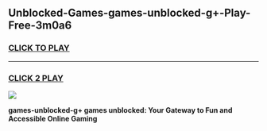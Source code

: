
## Unblocked-Games-games-unblocked-g+-Play-Free-3m0a6
<h3>
<a href="https://premium76.site?title=games-unblocked-g+&ref=09A">CLICK TO PLAY</a></h3>
<hr>

<h3>
<a href="https://premium76.site?title=games-unblocked-g+&ref=09A">CLICK 2 PLAY</a>
  
</h3>

<a href="https://premium76.site?title=games-unblocked-g+&ref=09A"><img src="https://clearcache.store/games.png"></a>


**games-unblocked-g+ games unblocked: Your Gateway to Fun and Accessible Online Gaming**
